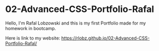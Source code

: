 # 02-Advanced-CSS-Portfolio-Rafal

Hello, I'm Rafal Lobzowski and this is my first Portfolio made for my homework in bootcamp.

Here is link to my website:
https://rlobz.github.io/02-Advanced-CSS-Portfolio-Rafal/


